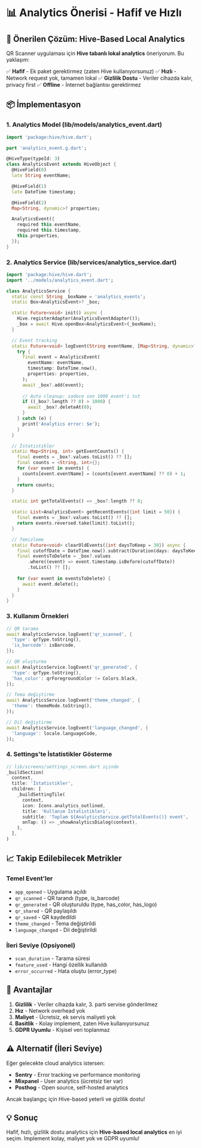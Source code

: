 # 📊 Analytics Önerisi - Hafif ve Hızlı

## 🎯 Önerilen Çözüm: Hive-Based Local Analytics

QR Scanner uygulaması için **Hive tabanlı lokal analytics** öneriyorum. Bu yaklaşım:

✅ **Hafif** - Ek paket gerektirmez (zaten Hive kullanıyorsunuz)
✅ **Hızlı** - Network request yok, tamamen lokal
✅ **Gizlilik Dostu** - Veriler cihazda kalır, privacy first
✅ **Offline** - İnternet bağlantısı gerektirmez

## 📦 İmplementasyon

### 1. Analytics Model (lib/models/analytics_event.dart)

```dart
import 'package:hive/hive.dart';

part 'analytics_event.g.dart';

@HiveType(typeId: 3)
class AnalyticsEvent extends HiveObject {
  @HiveField(0)
  late String eventName;

  @HiveField(1)
  late DateTime timestamp;

  @HiveField(2)
  Map<String, dynamic>? properties;

  AnalyticsEvent({
    required this.eventName,
    required this.timestamp,
    this.properties,
  });
}
```

### 2. Analytics Service (lib/services/analytics_service.dart)

```dart
import 'package:hive/hive.dart';
import '../models/analytics_event.dart';

class AnalyticsService {
  static const String _boxName = 'analytics_events';
  static Box<AnalyticsEvent>? _box;

  static Future<void> init() async {
    Hive.registerAdapter(AnalyticsEventAdapter());
    _box = await Hive.openBox<AnalyticsEvent>(_boxName);
  }

  // Event tracking
  static Future<void> logEvent(String eventName, [Map<String, dynamic>? properties]) async {
    try {
      final event = AnalyticsEvent(
        eventName: eventName,
        timestamp: DateTime.now(),
        properties: properties,
      );
      await _box?.add(event);
      
      // Auto cleanup: sadece son 1000 event'i tut
      if ((_box?.length ?? 0) > 1000) {
        await _box?.deleteAt(0);
      }
    } catch (e) {
      print('Analytics error: $e');
    }
  }

  // İstatistikler
  static Map<String, int> getEventCounts() {
    final events = _box?.values.toList() ?? [];
    final counts = <String, int>{};
    for (var event in events) {
      counts[event.eventName] = (counts[event.eventName] ?? 0) + 1;
    }
    return counts;
  }

  static int getTotalEvents() => _box?.length ?? 0;

  static List<AnalyticsEvent> getRecentEvents({int limit = 50}) {
    final events = _box?.values.toList() ?? [];
    return events.reversed.take(limit).toList();
  }

  // Temizleme
  static Future<void> clearOldEvents({int daysToKeep = 30}) async {
    final cutoffDate = DateTime.now().subtract(Duration(days: daysToKeep));
    final eventsToDelete = _box?.values
        .where((event) => event.timestamp.isBefore(cutoffDate))
        .toList() ?? [];
    
    for (var event in eventsToDelete) {
      await event.delete();
    }
  }
}
```

### 3. Kullanım Örnekleri

```dart
// QR tarama
await AnalyticsService.logEvent('qr_scanned', {
  'type': qrType.toString(),
  'is_barcode': isBarcode,
});

// QR oluşturma
await AnalyticsService.logEvent('qr_generated', {
  'type': qrType.toString(),
  'has_color': qrForegroundColor != Colors.black,
});

// Tema değiştirme
await AnalyticsService.logEvent('theme_changed', {
  'theme': themeMode.toString(),
});

// Dil değiştirme
await AnalyticsService.logEvent('language_changed', {
  'language': locale.languageCode,
});
```

### 4. Settings'te İstatistikler Gösterme

```dart
// lib/screens/settings_screen.dart içinde
_buildSection(
  context,
  title: 'İstatistikler',
  children: [
    _buildSettingTile(
      context,
      icon: Icons.analytics_outlined,
      title: 'Kullanım İstatistikleri',
      subtitle: 'Toplam ${AnalyticsService.getTotalEvents()} event',
      onTap: () => _showAnalyticsDialog(context),
    ),
  ],
)
```

## 📈 Takip Edilebilecek Metrikler

### Temel Event'ler
- `app_opened` - Uygulama açıldı
- `qr_scanned` - QR tarandı (type, is_barcode)
- `qr_generated` - QR oluşturuldu (type, has_color, has_logo)
- `qr_shared` - QR paylaşıldı
- `qr_saved` - QR kaydedildi
- `theme_changed` - Tema değiştirildi
- `language_changed` - Dil değiştirildi

### İleri Seviye (Opsiyonel)
- `scan_duration` - Tarama süresi
- `feature_used` - Hangi özellik kullanıldı
- `error_occurred` - Hata oluştu (error_type)

## 🚀 Avantajlar

1. **Gizlilik** - Veriler cihazda kalır, 3. parti servise gönderilmez
2. **Hız** - Network overhead yok
3. **Maliyet** - Ücretsiz, ek servis maliyeti yok
4. **Basitlik** - Kolay implement, zaten Hive kullanıyorsunuz
5. **GDPR Uyumlu** - Kişisel veri toplanmaz

## ⚠️ Alternatif (İleri Seviye)

Eğer gelecekte cloud analytics istersen:
- **Sentry** - Error tracking ve performance monitoring
- **Mixpanel** - User analytics (ücretsiz tier var)
- **Posthog** - Open source, self-hosted analytics

Ancak başlangıç için Hive-based yeterli ve gizlilik dostu!

## 💡 Sonuç

Hafif, hızlı, gizlilik dostu analytics için **Hive-based local analytics** en iyi seçim. Implement kolay, maliyet yok ve GDPR uyumlu!
